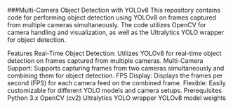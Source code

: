 ###Multi-Camera Object Detection with YOLOv8
This repository contains code for performing object detection using YOLOv8 on frames captured from multiple cameras simultaneously. The code utilizes OpenCV for camera handling and visualization, as well as the Ultralytics YOLO wrapper for object detection.

Features
Real-Time Object Detection: Utilizes YOLOv8 for real-time object detection on frames captured from multiple cameras.
Multi-Camera Support: Supports capturing frames from two cameras simultaneously and combining them for object detection.
FPS Display: Displays the frames per second (FPS) for each camera feed on the combined frame.
Flexible: Easily customizable for different YOLO models and camera setups.
Prerequisites
Python 3.x
OpenCV (cv2)
Ultralytics YOLO wrapper
YOLOv8 model weights
